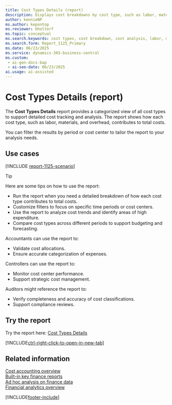 ```yaml
---
title: Cost Types Details (report)
description: Displays cost breakdowns by cost type, such as labor, materials, and overhead. Customize filters by period or cost center.
author: kennieNP
ms.author: kepontop
ms.reviewer: bholtorf
ms.topic: conceptual
ms.search.keywords: cost types, cost breakdown, cost analysis, labor, materials, overhead
ms.search.form: Report_1125_Primary
ms.date: 06/23/2025
ms.service: dynamics-365-business-central
ms.custom:
 - ai-gen-docs-bap
 - ai-seo-date: 06/23/2025
ai.usage: ai-assisted
---
```


# Cost Types Details (report)

The **Cost Types Details** report provides a categorized view of all cost types to support detailed cost tracking and analysis. The report shows how each cost type, such as labor, materials, and overhead, contributes to total costs.

You can filter the results by period or cost center to tailor the report to your analysis needs.

## Use cases

[!INCLUDE [report-1125-scenario](../includes/report-1125-scenario-include.md)]

> [!TIP]
> Here are some tips on how to use the report:
>
> * Run the report when you need a detailed breakdown of how each cost type contributes to total costs.
> * Customize filters to focus on specific time periods or cost centers.
> * Use the report to analyze cost trends and identify areas of high expenditure.
> * Compare cost types across different periods to support budgeting and forecasting.

Accountants can use the report to:
  
* Validate cost allocations.
* Ensure accurate categorization of expenses.

Controllers can use the report to:

* Monitor cost center performance.
* Support strategic cost management.

Auditors might reference the report to:

* Verify completeness and accuracy of cost classifications.
* Support compliance reviews.

## Try the report

Try the report here: [Cost Types Details](https://businesscentral.dynamics.com?report=1125)

[!INCLUDE[ctrl-right-click-to-open-in-new-tab](../includes/ctrl-right-click-to-open-in-new-tab.md)]

## Related information

[Cost accounting overview](../finance-manage-cost-accounting.md)  
[Built-in key finance reports](../finance-reports.md)  
[Ad hoc analysis on finance data](../ad-hoc-analysis-finance.md)  
[Financial analytics overview](../bi.md)  

[!INCLUDE[footer-include](../includes/footer-banner.md)]